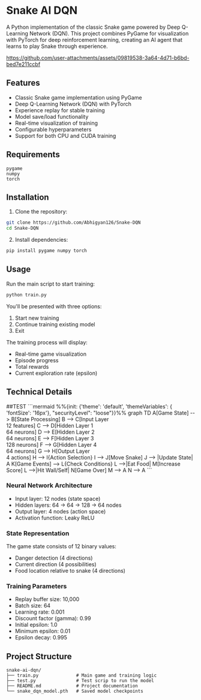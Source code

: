 # Snake AI DQN

A Python implementation of the classic Snake game powered by Deep Q-Learning Network (DQN). This project combines PyGame for visualization with PyTorch for deep reinforcement learning, creating an AI agent that learns to play Snake through experience.

<p align="center"> 


https://github.com/user-attachments/assets/09819538-3a64-4d71-b6bd-bed7e211ccbf


</p>

## Features

- Classic Snake game implementation using PyGame
- Deep Q-Learning Network (DQN) with PyTorch
- Experience replay for stable training
- Model save/load functionality
- Real-time visualization of training
- Configurable hyperparameters
- Support for both CPU and CUDA training

## Requirements

```
pygame
numpy
torch
```

## Installation

1. Clone the repository:
```bash
git clone https://github.com/Abhigyan126/Snake-DQN
cd Snake-DQN
```

2. Install dependencies:
```bash
pip install pygame numpy torch
```

## Usage

Run the main script to start training:

```bash
python train.py
```

You'll be presented with three options:
1. Start new training
2. Continue training existing model
3. Exit

The training process will display:
- Real-time game visualization
- Episode progress
- Total rewards
- Current exploration rate (epsilon)

## Technical Details

<div>
  ##TEST
```mermaid
%%{init: {'theme': 'default', 'themeVariables': { 'fontSize': '16px'}, "securityLevel": "loose"}}%%
  graph TD
    A[Game State] --> B[State Processing]
    B --> C[Input Layer <br> 12 features]
    C --> D[Hidden Layer 1 <br> 64 neurons]
    D --> E[Hidden Layer 2 <br> 64 neurons]
    E --> F[Hidden Layer 3 <br> 128 neurons]
    F --> G[Hidden Layer 4 <br> 64 neurons]
    G --> H[Output Layer <br> 4 actions]
    H --> I{Action Selection}
    I --> J[Move Snake]
    J --> |Update State| A
    K[Game Events] --> L{Check Conditions}
    L -->|Eat Food| M[Increase Score]
    L -->|Hit Wall/Self| N[Game Over]
    M --> A
    N --> A
  ```
</div>

### Neural Network Architecture
- Input layer: 12 nodes (state space)
- Hidden layers: 64 → 64 → 128 → 64 nodes
- Output layer: 4 nodes (action space)
- Activation function: Leaky ReLU

### State Representation
The game state consists of 12 binary values:
- Danger detection (4 directions)
- Current direction (4 possibilities)
- Food location relative to snake (4 directions)

### Training Parameters
- Replay buffer size: 10,000
- Batch size: 64
- Learning rate: 0.001
- Discount factor (gamma): 0.99
- Initial epsilon: 1.0
- Minimum epsilon: 0.01
- Epsilon decay: 0.995

## Project Structure

```
snake-ai-dqn/
├── train.py              # Main game and training logic
├── test.py               # Test scrip to run the model
├── README.md             # Project documentation
└── snake_dqn_model.pth   # Saved model checkpoints
```

